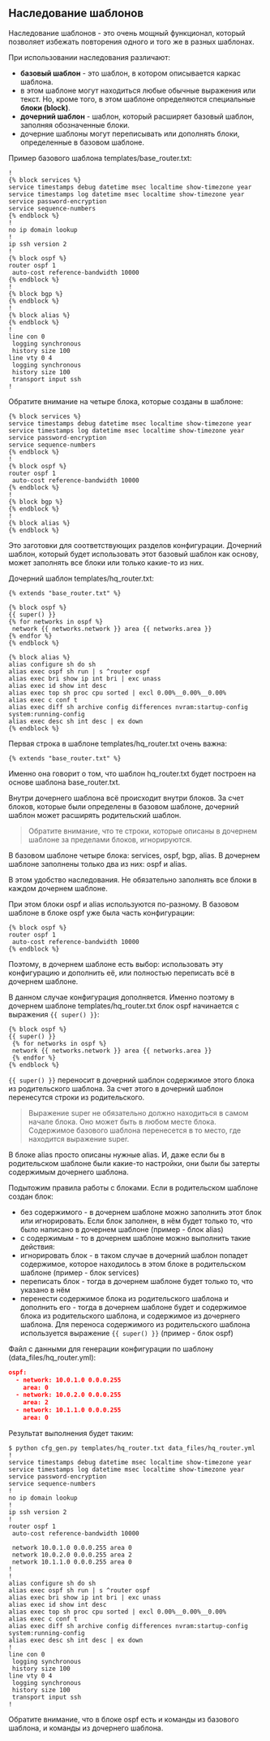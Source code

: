 ## Наследование шаблонов

Наследование шаблонов - это очень мощный функционал, который позволяет избежать повторения одного и того же в разных шаблонах.

При использовании наследования различают:
* __базовый шаблон__ - это шаблон, в котором описывается каркас шаблона.
 * в этом шаблоне могут находиться любые обычные выражения или текст. Но, кроме того, в этом шаблоне определяются специальные __блоки (block)__. 
* __дочерний шаблон__ - шаблон, который расширяет базовый шаблон, заполняя обозначенные блоки.
 * дочерние шаблоны могут переписывать или дополнять блоки, определенные в базовом шаблоне.


Пример базового шаблона templates/base_router.txt:
```
!
{% block services %}
service timestamps debug datetime msec localtime show-timezone year
service timestamps log datetime msec localtime show-timezone year
service password-encryption
service sequence-numbers
{% endblock %}
!
no ip domain lookup
!
ip ssh version 2
!
{% block ospf %}
router ospf 1
 auto-cost reference-bandwidth 10000
{% endblock %}
!
{% block bgp %}
{% endblock %}
!
{% block alias %}
{% endblock %}
!
line con 0
 logging synchronous
 history size 100
line vty 0 4
 logging synchronous
 history size 100
 transport input ssh
!
```

Обратите внимание на четыре блока, которые созданы в шаблоне:
```
{% block services %}
service timestamps debug datetime msec localtime show-timezone year
service timestamps log datetime msec localtime show-timezone year
service password-encryption
service sequence-numbers
{% endblock %}
!
{% block ospf %}
router ospf 1
 auto-cost reference-bandwidth 10000
{% endblock %}
!
{% block bgp %}
{% endblock %}
!
{% block alias %}
{% endblock %}
```

Это заготовки для соответствующих разделов конфигурации.
Дочерний шаблон, который будет использовать этот базовый шаблон как основу, может заполнять все блоки или только какие-то из них.


Дочерний шаблон templates/hq_router.txt:
```
{% extends "base_router.txt" %}

{% block ospf %}
{{ super() }}
{% for networks in ospf %}
 network {{ networks.network }} area {{ networks.area }}
{% endfor %}
{% endblock %}

{% block alias %}
alias configure sh do sh
alias exec ospf sh run | s ^router ospf
alias exec bri show ip int bri | exc unass
alias exec id show int desc
alias exec top sh proc cpu sorted | excl 0.00%__0.00%__0.00%
alias exec c conf t
alias exec diff sh archive config differences nvram:startup-config system:running-config
alias exec desc sh int desc | ex down
{% endblock %}
```

Первая строка в шаблоне templates/hq_router.txt очень важна:
```
{% extends "base_router.txt" %}
```

Именно она говорит о том, что шаблон hq_router.txt будет построен на основе шаблона base_router.txt.

Внутри дочернего шаблона всё происходит внутри блоков.
За счет блоков, которые были определены в базовом шаблоне, дочерний шаблон может расширять родительский шаблон.

> Обратите внимание, что те строки, которые описаны в дочернем шаблоне за пределами блоков, игнорируются.

В базовом шаблоне четыре блока: services, ospf, bgp, alias.
В дочернем шаблоне заполнены только два из них: ospf и alias.

В этом удобство наследования. Не обязательно заполнять все блоки в каждом дочернем шаблоне.

При этом блоки ospf и alias используются по-разному.
В базовом шаблоне в блоке ospf уже была часть конфигурации:
```
{% block ospf %}
router ospf 1
 auto-cost reference-bandwidth 10000
{% endblock %}
```

Поэтому, в дочернем шаблоне есть выбор: использовать эту конфигурацию и дополнить её, или полностью переписать всё в дочернем шаблоне.

В данном случае конфигурация дополняется.
Именно поэтому в дочернем шаблоне templates/hq_router.txt блок ospf начинается с выражения ```{{ super() }}```:
```
{% block ospf %}
{{ super() }}
 {% for networks in ospf %}
 network {{ networks.network }} area {{ networks.area }}
 {% endfor %}
{% endblock %}
```

```{{ super() }}``` переносит в дочерний шаблон содержимое этого блока из родительского шаблона.
За счет этого в дочерний шаблон перенесутся строки из родительского.

> Выражение super не обязательно должно находиться в самом начале блока. Оно может быть в любом месте блока. Содержимое базового шаблона перенесется в то место, где находится выражение super.

В блоке alias просто описаны нужные alias.
И, даже если бы в родительском шаблоне были какие-то настройки, они были бы затерты содержимым дочернего шаблона.

Подытожим правила работы с блоками.
Если в родительском шаблоне создан блок:
* без содержимого - в дочернем шаблоне можно заполнить этот блок или игнорировать. Если блок заполнен, в нём будет только то, что было написано в дочернем шаблоне (пример - блок alias)
* с содержимым - то в дочернем шаблоне можно выполнить такие действия:
 * игнорировать блок - в таком случае в дочерний шаблон попадет содержимое, которое находилось в этом блоке в родительском шаблоне (пример - блок services)
 * переписать блок - тогда в дочернем шаблоне будет только то, что указано в нём
 * перенести содержимое блока из родительского шаблона и дополнить его - тогда в дочернем шаблоне будет и содержимое блока из родительского шаблона, и содержимое из дочернего шаблона. Для переноса содержимого из родительского шаблона используется выражение ```{{ super() }}``` (пример - блок ospf)


Файл с данными для генерации конфигурации по шаблону (data_files/hq_router.yml):
```json
ospf:
  - network: 10.0.1.0 0.0.0.255
    area: 0
  - network: 10.0.2.0 0.0.0.255
    area: 2
  - network: 10.1.1.0 0.0.0.255
    area: 0
```

Результат выполнения будет таким:
```
$ python cfg_gen.py templates/hq_router.txt data_files/hq_router.yml
!
service timestamps debug datetime msec localtime show-timezone year
service timestamps log datetime msec localtime show-timezone year
service password-encryption
service sequence-numbers
!
no ip domain lookup
!
ip ssh version 2
!
router ospf 1
 auto-cost reference-bandwidth 10000

 network 10.0.1.0 0.0.0.255 area 0
 network 10.0.2.0 0.0.0.255 area 2
 network 10.1.1.0 0.0.0.255 area 0
!
!
alias configure sh do sh
alias exec ospf sh run | s ^router ospf
alias exec bri show ip int bri | exc unass
alias exec id show int desc
alias exec top sh proc cpu sorted | excl 0.00%__0.00%__0.00%
alias exec c conf t
alias exec diff sh archive config differences nvram:startup-config system:running-config
alias exec desc sh int desc | ex down
!
line con 0
 logging synchronous
 history size 100
line vty 0 4
 logging synchronous
 history size 100
 transport input ssh
!
```

Обратите внимание, что в блоке ospf есть и команды из базового шаблона, и команды из дочернего шаблона.

